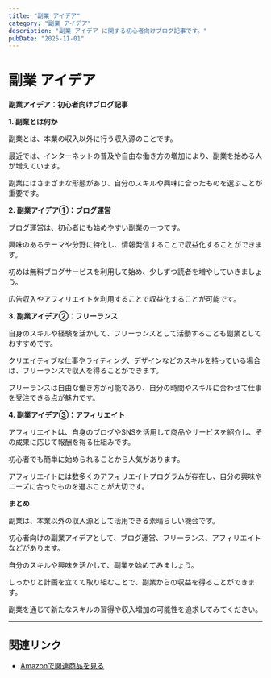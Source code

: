 ```yaml
---
title: "副業 アイデア"
category: "副業 アイデア"
description: "副業 アイデア に関する初心者向けブログ記事です。"
pubDate: "2025-11-01"
---
```


# 副業 アイデア

**副業アイデア：初心者向けブログ記事**

**1. 副業とは何か**

副業とは、本業の収入以外に行う収入源のことです。

最近では、インターネットの普及や自由な働き方の増加により、副業を始める人が増えています。

副業にはさまざまな形態があり、自分のスキルや興味に合ったものを選ぶことが重要です。



**2. 副業アイデア①：ブログ運営**

ブログ運営は、初心者にも始めやすい副業の一つです。

興味のあるテーマや分野に特化し、情報発信することで収益化することができます。

初めは無料ブログサービスを利用して始め、少しずつ読者を増やしていきましょう。

広告収入やアフィリエイトを利用することで収益化することが可能です。



**3. 副業アイデア②：フリーランス**

自身のスキルや経験を活かして、フリーランスとして活動することも副業としておすすめです。

クリエイティブな仕事やライティング、デザインなどのスキルを持っている場合は、フリーランスで収入を得ることができます。

フリーランスは自由な働き方が可能であり、自分の時間やスキルに合わせて仕事を受注できる点が魅力です。



**4. 副業アイデア③：アフィリエイト**

アフィリエイトは、自身のブログやSNSを活用して商品やサービスを紹介し、その成果に応じて報酬を得る仕組みです。

初心者でも簡単に始められることから人気があります。

アフィリエイトには数多くのアフィリエイトプログラムが存在し、自分の興味やニーズに合ったものを選ぶことが大切です。



**まとめ**

副業は、本業以外の収入源として活用できる素晴らしい機会です。

初心者向けの副業アイデアとして、ブログ運営、フリーランス、アフィリエイトなどがあります。

自分のスキルや興味を活かして、副業を始めてみましょう。

しっかりと計画を立てて取り組むことで、副業からの収益を得ることができます。

副業を通じて新たなスキルの習得や収入増加の可能性を追求してみてください。



---

## 関連リンク

- [Amazonで関連商品を見る](https://www.amazon.co.jp/s?k=%E5%89%AF%E6%A5%AD+%E3%82%A2%E3%82%A4%E3%83%87%E3%82%A2&tag=autowritehubai-22)

